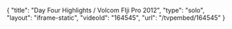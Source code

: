 {
    "title": "Day Four Highlights \/ Volcom FIji Pro 2012",
    "type": "solo",
    "layout": "iframe-static",
    "videoId": "164545",
    "url": "\/tvpembed\/164545"
}
